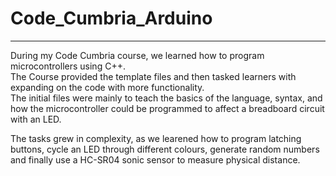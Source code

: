 # Code_Cumbria_Arduino
---

During my Code Cumbria course, we learned how to program microcontrollers using C++.<br>
The Course provided the template files and then tasked learners with expanding on the code with more functionality.<br>
The initial files were mainly to teach the basics of the language, syntax, and how the microcontroller could be programmed to affect a breadboard circuit with an LED.

The tasks grew in complexity, as we learened how to program latching buttons, cycle an LED through different colours, generate random numbers and finally use a HC-SR04 sonic sensor to measure physical distance. 
